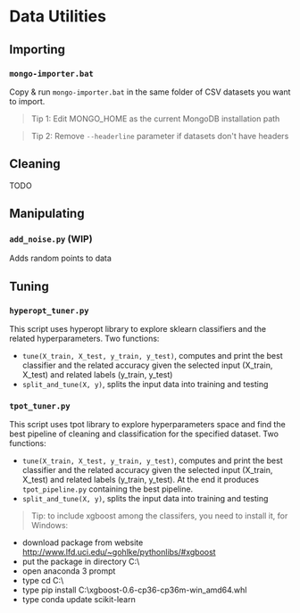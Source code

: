 # Data Utilities
## Importing
### ```mongo-importer.bat```
Copy & run ```mongo-importer.bat``` in the same folder of CSV datasets you want to import.
> Tip 1: Edit MONGO_HOME as the current MongoDB installation path

> Tip 2: Remove ```--headerline``` parameter if datasets don't have headers

## Cleaning
TODO

## Manipulating
### ```add_noise.py``` (WIP)
Adds random points to data

## Tuning

### ```hyperopt_tuner.py```
This script uses hyperopt library to explore sklearn classifiers and the related hyperparameters. Two functions:
 - ```tune(X_train, X_test, y_train, y_test)```, computes and print the best classifier and the related accuracy given the selected input (X_train, X_test) and related labels (y_train, y_test)
 - ```split_and_tune(X, y)```, splits the input data into training and testing

### ```tpot_tuner.py```
This script uses tpot library to explore hyperparameters space and find the best pipeline of cleaning and classification for the specified dataset. Two functions:
  - ```tune(X_train, X_test, y_train, y_test)```, computes and print the best classifier and the related accuracy given the selected input (X_train, X_test) and related labels (y_train, y_test). At the end it produces ```tpot_pipeline.py``` containing the best pipeline.
  - ```split_and_tune(X, y)```, splits the input data into training and testing
  > Tip: to include xgboost among the classifers, you need to install it, for Windows:
   - download package from website http://www.lfd.uci.edu/~gohlke/pythonlibs/#xgboost
   - put the package in directory C:\
   - open anaconda 3 prompt
   - type cd C:\
   - type pip install C:\xgboost-0.6-cp36-cp36m-win_amd64.whl
   - type conda update scikit-learn
